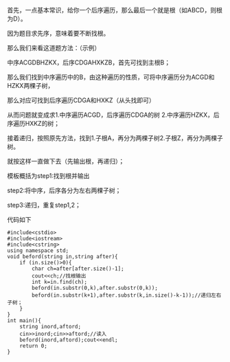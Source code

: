 <p>首先，一点基本常识，给你一个后序遍历，那么最后一个就是根（如ABCD，则根为D）。</p>
<p>因为题目求先序，意味着要不断找根。</p>
<p>那么我们来看这道题方法：（示例）</p>
<p>中序ACGDBHZKX，后序CDGAHXKZB，首先可找到主根B；</p>
<p>那么我们找到中序遍历中的B，由这种遍历的性质，可将中序遍历分为ACGD和HZKX两棵子树，</p>
<p>那么对应可找到后序遍历CDGA和HXKZ（从头找即可）</p>
<p>从而问题就变成求1.中序遍历ACGD，后序遍历CDGA的树 2.中序遍历HZKX，后序遍历HXKZ的树；</p>
<p>接着递归，按照原先方法，找到1.子根A，再分为两棵子树2.子根Z，再分为两棵子树。</p>
<p>就按这样一直做下去（先输出根，再递归）；</p>
<p>模板概括为step1:找到根并输出</p>
<p>step2:将中序，后序各分为左右两棵子树；</p>
<p>step3:递归，重复step1,2；</p>
<p>代码如下</p>
<pre><code class="language-cpp" data-rendered-lang="cpp"><span class="hljs-meta">#<span class="hljs-meta-keyword">include</span><span class="hljs-meta-string">&lt;cstdio&gt;</span></span>
<span class="hljs-meta">#<span class="hljs-meta-keyword">include</span><span class="hljs-meta-string">&lt;iostream&gt;</span></span>
<span class="hljs-meta">#<span class="hljs-meta-keyword">include</span><span class="hljs-meta-string">&lt;cstring&gt;</span></span>
<span class="hljs-keyword">using</span> <span class="hljs-keyword">namespace</span> <span class="hljs-built_in">std</span>;
<span class="hljs-function"><span class="hljs-keyword">void</span> <span class="hljs-title">beford</span><span class="hljs-params">(<span class="hljs-built_in">string</span> in,<span class="hljs-built_in">string</span> after)</span></span>{
    <span class="hljs-keyword">if</span> (in.size()&gt;<span class="hljs-number">0</span>){
        <span class="hljs-keyword">char</span> ch=after[after.size()<span class="hljs-number">-1</span>];
        <span class="hljs-built_in">cout</span>&lt;&lt;ch;<span class="hljs-comment">//找根输出</span>
        <span class="hljs-keyword">int</span> k=in.find(ch);
        beford(in.substr(<span class="hljs-number">0</span>,k),after.substr(<span class="hljs-number">0</span>,k));
        beford(in.substr(k+<span class="hljs-number">1</span>),after.substr(k,in.size()-k<span class="hljs-number">-1</span>));<span class="hljs-comment">//递归左右子树；</span>
    }
}
<span class="hljs-function"><span class="hljs-keyword">int</span> <span class="hljs-title">main</span><span class="hljs-params">()</span></span>{
    <span class="hljs-built_in">string</span> inord,aftord;
    <span class="hljs-built_in">cin</span>&gt;&gt;inord;<span class="hljs-built_in">cin</span>&gt;&gt;aftord;<span class="hljs-comment">//读入</span>
    beford(inord,aftord);<span class="hljs-built_in">cout</span>&lt;&lt;<span class="hljs-built_in">endl</span>;
    <span class="hljs-keyword">return</span> <span class="hljs-number">0</span>;
}
</code></pre>
